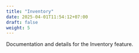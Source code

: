 ```yaml
---
title: "Inventory"
date: 2025-04-01T11:54:12+07:00
draft: false
weight: 5
---
```


Documentation and details for the Inventory feature.
